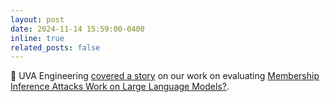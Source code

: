 ```yaml
---
layout: post
date: 2024-11-14 15:59:00-0400
inline: true
related_posts: false
---
```


:newspaper: UVA Engineering [covered a story](https://engineering.virginia.edu/news-events/news/common-way-test-leaks-large-language-models-may-be-flawed) on our work on evaluating [Membership Inference Attacks Work on Large Language Models?](https://arxiv.org/pdf/2402.07841).

